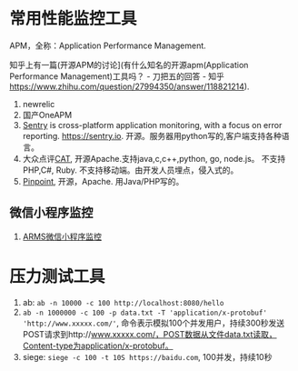 # 常用性能监控工具
APM，全称：Application Performance Management. 

知乎上有一篇(开源APM的讨论](有什么知名的开源apm(Application Performance Management)工具吗？ - 刀把五的回答 - 知乎
https://www.zhihu.com/question/27994350/answer/118821214).

1. newrelic
2. 国产OneAPM
3. [Sentry](https://github.com/getsentry/sentry) is cross-platform application monitoring, with a focus on error reporting. https://sentry.io. 开源。服务器用python写的,客户端支持各种语言。
4. 大众点评[CAT](https://github.com/dianping/cat), 开源Apache.支持java,c,c++,python, go, node.js。 不支持PHP,C#, Ruby. 不支持移动端。由开发人员埋点，侵入式的。
5. [Pinpoint](https://github.com/naver/pinpoint), 开源，Apache.   用Java/PHP写的。

## 微信小程序监控

1. [ARMS微信小程序监控](https://help.aliyun.com/document_detail/103992.html?spm=a2c4g.11186623.6.605.195a33b7ROXRgP)

# 压力测试工具

1. ab: `ab -n 10000 -c 100 http://localhost:8080/hello`
2. `ab -n 1000000 -c 100 -p data.txt -T 'application/x-protobuf'  'http://www.xxxxx.com/'`, 命令表示模拟100个并发用户，持续300秒发送POST请求到http://www.xxxxx.com/，POST数据从文件data.txt读取，Content-type为application/x-protobuf。
3. siege: `siege -c 100 -t 10S https://baidu.com`, 100并发，持续10秒